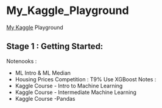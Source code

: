 # My_Kaggle_Playground
[My Kaggle](https://www.kaggle.com/wuxinyun) Playground

## Stage 1 : Getting Started:
Notenooks :
- ML Intro & ML Median 
- Housing Prices Competition : T9% Use XGBoost 
Notes :
- Kaggle Course - Intro to Machine Learning
- Kaggle Course - Intermediate Machine Learning
- Kaggle Course -Pandas
